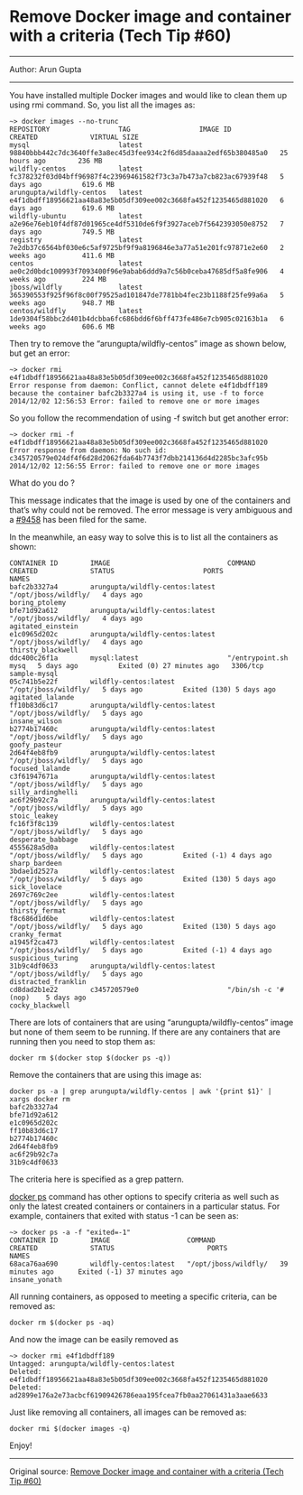 # Remove Docker image and container with a criteria (Tech Tip #60)

---

Author: Arun Gupta

---

You have installed multiple Docker images and would like to clean them up using rmi command. So, you list all the images as:


```
~> docker images --no-trunc
REPOSITORY                 TAG                 IMAGE ID                                                           CREATED             VIRTUAL SIZE
mysql                      latest              98840bbb442c7dc3640ffe3a8ec45d3fee934c2f6d85daaaa2edf65b380485a0   25 hours ago        236 MB
wildfly-centos             latest              fc378232f03d04bff96987f4c23969461582f73c3a7b473a7cb823ac67939f48   5 days ago          619.6 MB
arungupta/wildfly-centos   latest              e4f1dbdff18956621aa48a83e5b05df309ee002c3668fa452f1235465d881020   6 days ago          619.6 MB
wildfly-ubuntu             latest              a2e96e76eb10f4df87d01965ce4df5310de6f9f3927aceb7f5642393050e8752   7 days ago          749.5 MB
registry                   latest              7e2db37c6564bf030e6c5af9725bf9f9a8196846e3a77a51e201fc97871e2e60   2 weeks ago         411.6 MB
centos                     latest              ae0c2d0bdc100993f7093400f96e9abab6ddd9a7c56b0ceba47685df5a8fe906   4 weeks ago         224 MB
jboss/wildfly              latest              365390553f925f96f8c00f79525ad101847de7781bb4fec23b1188f25fe99a6a   5 weeks ago         948.7 MB
centos/wildfly             latest              1de9304f58bbc2d401b4dcbba6fc686bdd6f6bff473fe486e7cb905c02163b1a   6 weeks ago         606.6 MB
```
 
Then try to remove the “arungupta/wildfly-centos” image as shown below, but get an error:


```
~> docker rmi e4f1dbdff18956621aa48a83e5b05df309ee002c3668fa452f1235465d881020
Error response from daemon: Conflict, cannot delete e4f1dbdff189 because the container bafc2b3327a4 is using it, use -f to force
2014/12/02 12:56:53 Error: failed to remove one or more images
```
 
So you follow the recommendation of using -f switch but get another error:


```
~> docker rmi -f e4f1dbdff18956621aa48a83e5b05df309ee002c3668fa452f1235465d881020
Error response from daemon: No such id: c345720579e024df4f6d28d2062fda64b7743f7dbb214136d4d2285bc3afc95b
2014/12/02 12:56:55 Error: failed to remove one or more images
```
 
What do you do ?

This message indicates that the image is used by one of the containers and that’s why could not be removed. The error message is very ambiguous and a [#9458](https://github.com/docker/docker/issues/9458) has been filed for the same.

In the meanwhile, an easy way to solve this is to list all the containers as shown:


```
CONTAINER ID        IMAGE                             COMMAND                CREATED             STATUS                      PORTS                NAMES
bafc2b3327a4        arungupta/wildfly-centos:latest   "/opt/jboss/wildfly/   4 days ago                                                           boring_ptolemy        
bfe71d92a612        arungupta/wildfly-centos:latest   "/opt/jboss/wildfly/   4 days ago                                                           agitated_einstein     
e1c0965d202c        arungupta/wildfly-centos:latest   "/opt/jboss/wildfly/   4 days ago                                                           thirsty_blackwell     
ddc400c26f1a        mysql:latest                      "/entrypoint.sh mysq   5 days ago          Exited (0) 27 minutes ago   3306/tcp             sample-mysql          
05c741b5e22f        wildfly-centos:latest             "/opt/jboss/wildfly/   5 days ago          Exited (130) 5 days ago                          agitated_lalande      
ff10b83d6c17        arungupta/wildfly-centos:latest   "/opt/jboss/wildfly/   5 days ago                                                           insane_wilson         
b2774b17460c        arungupta/wildfly-centos:latest   "/opt/jboss/wildfly/   5 days ago                                                           goofy_pasteur         
2d64f4eb8fb9        arungupta/wildfly-centos:latest   "/opt/jboss/wildfly/   5 days ago                                                           focused_lalande       
c3f61947671a        arungupta/wildfly-centos:latest   "/opt/jboss/wildfly/   5 days ago                                                           silly_ardinghelli     
ac6f29b92c7a        arungupta/wildfly-centos:latest   "/opt/jboss/wildfly/   5 days ago                                                           stoic_leakey          
fc16f3f8c139        wildfly-centos:latest             "/opt/jboss/wildfly/   5 days ago                                                           desperate_babbage     
4555628a5d0a        wildfly-centos:latest             "/opt/jboss/wildfly/   5 days ago          Exited (-1) 4 days ago                           sharp_bardeen         
3bdae1d2527a        wildfly-centos:latest             "/opt/jboss/wildfly/   5 days ago          Exited (130) 5 days ago                          sick_lovelace         
2697c769c2ee        wildfly-centos:latest             "/opt/jboss/wildfly/   5 days ago                                                           thirsty_fermat        
f8c686d1d6be        wildfly-centos:latest             "/opt/jboss/wildfly/   5 days ago          Exited (130) 5 days ago                          cranky_fermat         
a1945f2ca473        wildfly-centos:latest             "/opt/jboss/wildfly/   5 days ago          Exited (-1) 4 days ago                           suspicious_turing     
31b9c4df0633        arungupta/wildfly-centos:latest   "/opt/jboss/wildfly/   5 days ago                                                           distracted_franklin   
cd8dad2b1e22        c345720579e0                      "/bin/sh -c '#(nop)    5 days ago                                                           cocky_blackwell       
```
 
There are lots of containers that are using “arungupta/wildfly-centos” image but none of them seem to be running. If there are any containers that are running then you need to stop them as:


```
docker rm $(docker stop $(docker ps -q))
```
 
Remove the containers that are using this image as:


```
docker ps -a | grep arungupta/wildfly-centos | awk '{print $1}' | xargs docker rm
bafc2b3327a4
bfe71d92a612
e1c0965d202c
ff10b83d6c17
b2774b17460c
2d64f4eb8fb9
ac6f29b92c7a
31b9c4df0633
```
 
The criteria here is specified as a grep pattern.

[docker ps](https://docs.docker.com/reference/commandline/cli/#ps) command has other options to specify criteria as well such as only the latest created containers or containers in a particular status. For example, containers that exited with status -1 can be seen as:


```
~> docker ps -a -f "exited=-1"
CONTAINER ID        IMAGE                   COMMAND                CREATED             STATUS                       PORTS               NAMES
68aca76aa690        wildfly-centos:latest   "/opt/jboss/wildfly/   39 minutes ago      Exited (-1) 37 minutes ago                       insane_yonath
```
 
All running containers, as opposed to meeting a specific criteria, can be removed as:

```
docker rm $(docker ps -aq)
```
 
And now the image can be easily removed as

```
~> docker rmi e4f1dbdff189
Untagged: arungupta/wildfly-centos:latest
Deleted: e4f1dbdff18956621aa48a83e5b05df309ee002c3668fa452f1235465d881020
Deleted: ad2899e176a2e73acbcf61909426786eaa195fcea7fb0aa27061431a3aae6633
```
 
Just like removing all containers, all images can be removed as:


```
docker rmi $(docker images -q)
```
 
Enjoy!

---

Original source: [Remove Docker image and container with a criteria (Tech Tip #60)](http://blog.arungupta.me/2014/12/remove-docker-image-container-with-criteria-techtip60/)
